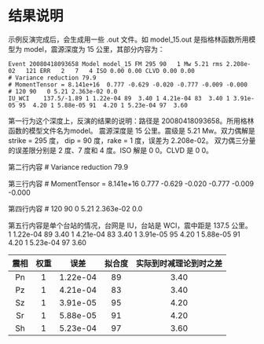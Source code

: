 # 结果说明

示例反演完成后，会生成用一些 .out 文件。如 model_15.out 是指格林函数所用模型为 model，震源深度为 15 公里，其部分内容为：

```
Event 20080418093658 Model model_15 FM 295 90   1 Mw 5.21 rms 2.208e-02   121 ERR   2   7   4 ISO 0.00 0.00 CLVD 0.00 0.00
# Variance reduction 79.9
# MomentTensor = 8.141e+16  0.777 -0.629 -0.020 -0.777 -0.009 -0.000
# 120 90   0 5.21 2.363e-02 0.0
IU_WCI    137.5/-1.89 1 1.22e-04 89  3.40 1 4.21e-04 83  3.40 1 3.91e-05 95  4.20 1 5.88e-05 91  4.20 1 5.23e-04 97  3.60
```
第一行为这个深度上，反演的结果的说明：路径是 20080418093658。所用格林函数的模型文件名为model。
震源深度是 15 公里。震级是 5.21 Mw。双力偶解是 strike = 295 度， dip = 90 度，rake = 1 度，误差为 2.208e-02。
双力偶三分量的误差限分别是 2 度、7 度和 4 度。ISO 解是 0 0。CLVD 是 0 0。

第二行内容 # Variance reduction 79.9

第三行内容 # MomentTensor = 8.141e+16  0.777 -0.629 -0.020 -0.777 -0.009 -0.000

第四行内容 # 120 90   0 5.21 2.363e-02 0.0

第五行内容是单个台站的情况，台网是 IU，台站是 WCI，震中距是 137.5 公里。
1 1.22e-04 89  3.40 1 4.21e-04 83  3.40 1 3.91e-05 95  4.20 1 5.88e-05 91  4.20 1 5.23e-04 97  3.60

|震相       |权重       |误差       |拟合度       |实际到时减理论到时之差      |
|:--------:|:---------:|:--------:|:----------:|:-----------------------:|
|Pn        |1          |1.22e-04  |89          |3.40                     |
|Pz        |1          |4.21e-04  |83          |3.40                     |
|Sz        |1          |3.91e-05  |95          |4.20                     |
|Sr        |1          |5.88e-05  |91          |4.20                     |
|Sh        |1          |5.23e-04  |97          |3.60                     |
